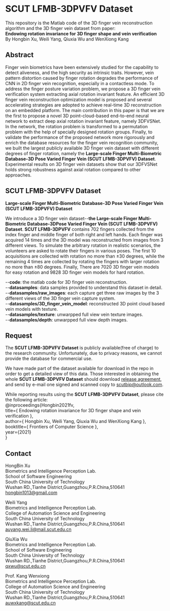 # SCUT LFMB-3DPVFV Dataset
This repository is the Matlab code of the 3D finger vein reconstruction algorithm and the 3D finger vein dataset from paper:   
__Endowing rotation invariance for 3D finger shape and vein verification__  
By Hongbin Xu, Weili Yang, Qiuxia Wu and WenXiong Kang  

## Abstract
Finger vein biometrics have been extensively studied for the capability to detect aliveness, and the high security as intrinsic traits. However, vein pattern distortion caused by finger rotation degrades the performance of CNN in 2D finger vein recognition, especially in a contactless mode. To address the finger posture variation problem, we propose a 3D finger vein verification system extracting axial rotation invariant feature. An efficient 3D finger vein reconstruction optimization model is proposed and several accelerating strategies are adopted to achieve real-time 3D reconstruction on an embedded platform. The main contribution in this paper is that we are the first to propose a novel 3D point-cloud-based end-to-end neural network to extract deep axial rotation invariant feature, namely 3DFVSNet. In the network, the rotation problem is transformed to a permutation problem with the help of specially designed rotation groups. Finally, to validate the performance of the proposed network more rigorously and enrich the database resources for the finger vein recognition community, we built the largest publicly available 3D finger vein dataset with different degrees of finger rotation, namely the **Large-scale Finger Multi-Biometric Database-3D Pose Varied Finger Vein (SCUT LFMB-3DPVFV) Dataset**. Experimental results on 3D finger vein datasets show that our 3DFVSNet holds strong robustness against axial rotation compared to other approaches.

## SCUT LFMB-3DPVFV Dataset
**Large-scale Finger Multi-Biometric Database-3D Pose Varied Finger Vein (SCUT LFMB-3DPVFV) Dataset**

We introduce a 3D finger vein dataset--__the Large-scale Finger Multi-Biometric Database-3DPose Varied Finger Vein (SCUT LFMB-3DPVFV) Dataset__.
__SCUT LFMB-3DPVFV__ contains 702 fingers collected from the index finger and middle finger of both right and left hands. Each finger was acquired 14 times and the 3D model was reconstructed from images from 3 different views. To simulate the arbitrary rotation in realistic scenarios, the volunteers are asked to rotate their fingers in various poses. The first 10 acquisitions are collected with rotation no more than ±30 degrees, while the remaining 4 times are collected by rotating the fingers with larger rotation no more than ±80 degrees. Finally, There are 7020 3D finger vein models for easy rotation and 9828 3D finger vein models for hard rotation.

--__code__: the matlab code for 3D finger vein reconstruction.  
--__datasamples__: data samples provided to understand this dataset in detail.  
--__datasamples/raw_images__: each capture get three raw images by the 3 different views of the 3D finger vein capture system.  
--__datasamples/3D_finger_vein_model__: reconstructed 3D point cloud based vein models with texture.  
--__datasamples/texture__: unwarpped full view vein texture images.  
--__datasamples/depth__: unwarpped full view depth images.  

## Request
The __SCUT LFMB-3DPVFV Dataset__ is publicly available(free of charge) to the research community. Unfortunately, due to privacy reasons, we cannot provide the database for commercial use.

We have made part of the dataset available for download in the repo in order to get a detailed view of this data. Those interested in obtaining the whole __SCUT LFMB-3DPVFV Dataset__ should download [release agreement](https://github.com/williamdyoung/SCUT-LFMB-3DPVFV/blob/main/SCUT%20LFMB-3DPVFV%20Database%20Release%20Agreement.docx), and send by e-mail one signed and scanned copy to scutbip@outlook.com.


While reporting results using the __SCUT LFMB-3DPVFV Dataset__, please cite the following article:    
@inproceedings{Hongbin2021fv,  
  title={ Endowing rotation invariance for 3D finger shape and vein verification },  
  author={ Hongbin Xu, Weili Yang, Qiuxia Wu and WenXiong Kang },  
  booktitle={ Frontiers of Computer Science },  
  year={2021}   
}  


## Contact
HongBin Xu     
Biometrics and Intelligence Perception Lab.    
School of Software Engineering    
South China University of Technology    
Wushan RD.,Tianhe District,Guangzhou,P.R.China,510641   
hongbin1013@gmail.com   

Weili Yang   
Biometrics and Intelligence Perception Lab.   
College of Automation Science and Engineering   
South China University of Technology    
Wushan RD.,Tianhe District,Guangzhou,P.R.China,510641   
auyang.wei.li@mail.scut.edu.cn    

QiuXia Wu    
Biometrics and Intelligence Perception Lab.   
School of Software Engineering   
South China University of Technology    
Wushan RD.,Tianhe District,Guangzhou,P.R.China,510641    
qxwu@scut.edu.cn   

Prof. Kang Wenxiong   
Biometrics and Intelligence Perception Lab.   
College of Automation Science and Engineering   
South China University of Technology   
Wushan RD.,Tianhe District,Guangzhou,P.R.China,510641      
auwxkang@scut.edu.cn   
